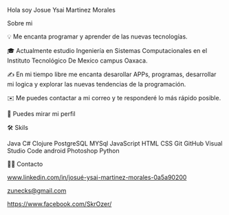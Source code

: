 Hola soy Josue Ysai Martinez Morales

 Sobre mi
 
💡  Me encanta programar y aprender de las nuevas tecnologías.

🎓  Actualmente estudio Ingeniería en Sistemas Computacionales en el Instituto Tecnológico De Mexico campus Oaxaca.

✍️  En mi tiempo libre me encanta desarollar APPs, programas, desarrollar mi logica y explorar las nuevas tendencias de la programación.

✉️  Me puedes contactar a mi correo y te responderé lo más rápido posible.

📄  Puedes mirar mi perfil

🛠  Skils

Java  C#  Clojure  PostgreSQL MYSql  JavaScript  HTML  CSS  Git  GitHub  Visual Studio Code  android  Photoshop Python

🤝🏻  Contacto

  www.linkedin.com/in/josué-ysai-martinez-morales-0a5a90200
  
  zunecks@gmail.com
  
  https://www.facebook.com/SkrOzer/

